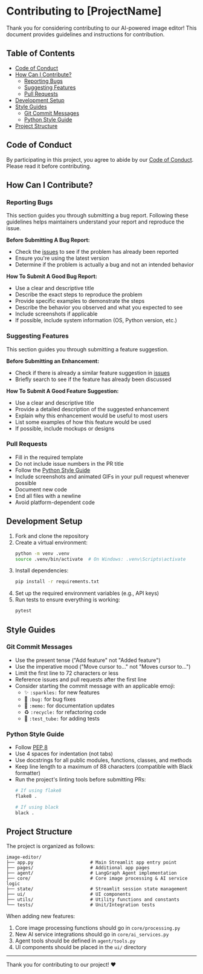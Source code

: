 # Contributing to [ProjectName]

Thank you for considering contributing to our AI-powered image editor! This document provides guidelines and instructions for contribution.

## Table of Contents
- [Code of Conduct](#code-of-conduct)
- [How Can I Contribute?](#how-can-i-contribute)
  - [Reporting Bugs](#reporting-bugs)
  - [Suggesting Features](#suggesting-features)
  - [Pull Requests](#pull-requests)
- [Development Setup](#development-setup)
- [Style Guides](#style-guides)
  - [Git Commit Messages](#git-commit-messages)
  - [Python Style Guide](#python-style-guide)
- [Project Structure](#project-structure)

## Code of Conduct

By participating in this project, you agree to abide by our [Code of Conduct](CODE_OF_CONDUCT.md). Please read it before contributing.

## How Can I Contribute?

### Reporting Bugs

This section guides you through submitting a bug report. Following these guidelines helps maintainers understand your report and reproduce the issue.

**Before Submitting A Bug Report:**
- Check the [issues](https://github.com/yourusername/image-editor/issues) to see if the problem has already been reported
- Ensure you're using the latest version
- Determine if the problem is actually a bug and not an intended behavior

**How To Submit A Good Bug Report:**
- Use a clear and descriptive title
- Describe the exact steps to reproduce the problem
- Provide specific examples to demonstrate the steps
- Describe the behavior you observed and what you expected to see
- Include screenshots if applicable
- If possible, include system information (OS, Python version, etc.)

### Suggesting Features

This section guides you through submitting a feature suggestion.

**Before Submitting an Enhancement:**
- Check if there is already a similar feature suggestion in [issues](https://github.com/yourusername/image-editor/issues)
- Briefly search to see if the feature has already been discussed

**How To Submit A Good Feature Suggestion:**
- Use a clear and descriptive title
- Provide a detailed description of the suggested enhancement
- Explain why this enhancement would be useful to most users
- List some examples of how this feature would be used
- If possible, include mockups or designs

### Pull Requests

- Fill in the required template
- Do not include issue numbers in the PR title
- Follow the [Python Style Guide](#python-style-guide)
- Include screenshots and animated GIFs in your pull request whenever possible
- Document new code
- End all files with a newline
- Avoid platform-dependent code

## Development Setup

1. Fork and clone the repository
2. Create a virtual environment:
   ```bash
   python -m venv .venv
   source .venv/bin/activate  # On Windows: .venv\Scripts\activate
   ```
3. Install dependencies:
   ```bash
   pip install -r requirements.txt
   ```
4. Set up the required environment variables (e.g., API keys)
5. Run tests to ensure everything is working:
   ```bash
   pytest
   ```

## Style Guides

### Git Commit Messages

- Use the present tense ("Add feature" not "Added feature")
- Use the imperative mood ("Move cursor to..." not "Moves cursor to...")
- Limit the first line to 72 characters or less
- Reference issues and pull requests after the first line
- Consider starting the commit message with an applicable emoji:
  - ✨ `:sparkles:` for new features
  - 🐛 `:bug:` for bug fixes
  - 📝 `:memo:` for documentation updates
  - ♻️ `:recycle:` for refactoring code
  - 🧪 `:test_tube:` for adding tests

### Python Style Guide

- Follow [PEP 8](https://www.python.org/dev/peps/pep-0008/)
- Use 4 spaces for indentation (not tabs)
- Use docstrings for all public modules, functions, classes, and methods
- Keep line length to a maximum of 88 characters (compatible with Black formatter)
- Run the project's linting tools before submitting PRs:
  ```bash
  # If using flake8
  flake8 .
  
  # If using black
  black .
  ```

## Project Structure

The project is organized as follows:

```text
image-editor/
├── app.py                     # Main Streamlit app entry point
├── pages/                     # Additional app pages
├── agent/                     # LangGraph Agent implementation
├── core/                      # Core image processing & AI service logic
├── state/                     # Streamlit session state management
├── ui/                        # UI components
├── utils/                     # Utility functions and constants
└── tests/                     # Unit/Integration tests
```

When adding new features:
1. Core image processing functions should go in `core/processing.py`
2. New AI service integrations should go in `core/ai_services.py` 
3. Agent tools should be defined in `agent/tools.py`
4. UI components should be placed in the `ui/` directory

---

Thank you for contributing to our project! ❤️